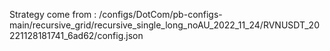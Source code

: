 Strategy come from : /configs/DotCom/pb-configs-main/recursive_grid/recursive_single_long_noAU_2022_11_24/RVNUSDT_20221128181741_6ad62/config.json